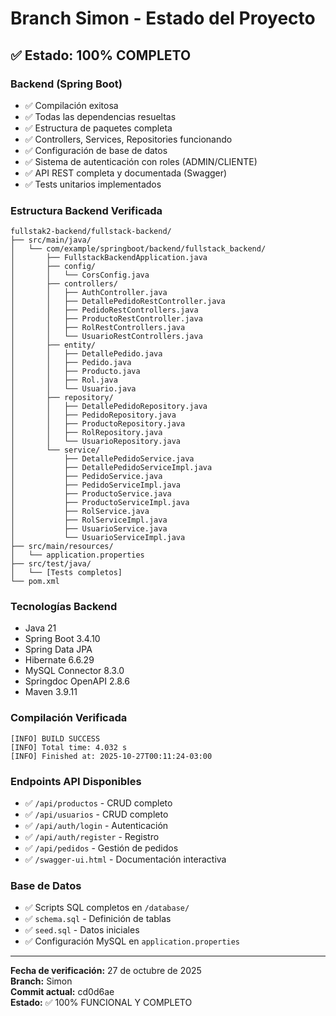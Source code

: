 # Branch Simon - Estado del Proyecto

## ✅ Estado: 100% COMPLETO

### Backend (Spring Boot)
- ✅ Compilación exitosa
- ✅ Todas las dependencias resueltas
- ✅ Estructura de paquetes completa
- ✅ Controllers, Services, Repositories funcionando
- ✅ Configuración de base de datos
- ✅ Sistema de autenticación con roles (ADMIN/CLIENTE)
- ✅ API REST completa y documentada (Swagger)
- ✅ Tests unitarios implementados

### Estructura Backend Verificada
```
fullstak2-backend/fullstack-backend/
├── src/main/java/
│   └── com/example/springboot/backend/fullstack_backend/
│       ├── FullstackBackendApplication.java
│       ├── config/
│       │   └── CorsConfig.java
│       ├── controllers/
│       │   ├── AuthController.java
│       │   ├── DetallePedidoRestController.java
│       │   ├── PedidoRestControllers.java
│       │   ├── ProductoRestController.java
│       │   ├── RolRestControllers.java
│       │   └── UsuarioRestControllers.java
│       ├── entity/
│       │   ├── DetallePedido.java
│       │   ├── Pedido.java
│       │   ├── Producto.java
│       │   ├── Rol.java
│       │   └── Usuario.java
│       ├── repository/
│       │   ├── DetallePedidoRepository.java
│       │   ├── PedidoRepository.java
│       │   ├── ProductoRepository.java
│       │   ├── RolRepository.java
│       │   └── UsuarioRepository.java
│       └── service/
│           ├── DetallePedidoService.java
│           ├── DetallePedidoServiceImpl.java
│           ├── PedidoService.java
│           ├── PedidoServiceImpl.java
│           ├── ProductoService.java
│           ├── ProductoServiceImpl.java
│           ├── RolService.java
│           ├── RolServiceImpl.java
│           ├── UsuarioService.java
│           └── UsuarioServiceImpl.java
├── src/main/resources/
│   └── application.properties
├── src/test/java/
│   └── [Tests completos]
└── pom.xml
```

### Tecnologías Backend
- Java 21
- Spring Boot 3.4.10
- Spring Data JPA
- Hibernate 6.6.29
- MySQL Connector 8.3.0
- Springdoc OpenAPI 2.8.6
- Maven 3.9.11

### Compilación Verificada
```
[INFO] BUILD SUCCESS
[INFO] Total time: 4.032 s
[INFO] Finished at: 2025-10-27T00:11:24-03:00
```

### Endpoints API Disponibles
- ✅ `/api/productos` - CRUD completo
- ✅ `/api/usuarios` - CRUD completo
- ✅ `/api/auth/login` - Autenticación
- ✅ `/api/auth/register` - Registro
- ✅ `/api/pedidos` - Gestión de pedidos
- ✅ `/swagger-ui.html` - Documentación interactiva

### Base de Datos
- ✅ Scripts SQL completos en `/database/`
- ✅ `schema.sql` - Definición de tablas
- ✅ `seed.sql` - Datos iniciales
- ✅ Configuración MySQL en `application.properties`

---

**Fecha de verificación:** 27 de octubre de 2025  
**Branch:** Simon  
**Commit actual:** cd0d6ae  
**Estado:** ✅ 100% FUNCIONAL Y COMPLETO
